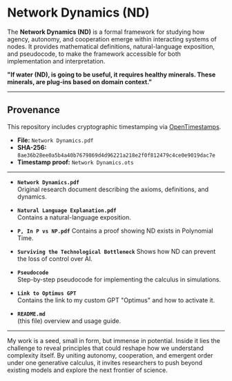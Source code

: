 # Network Dynamics (ND)

The **Network Dynamics (ND)** is a formal framework for studying how agency, autonomy, and cooperation emerge within interacting systems of nodes. It provides mathematical definitions,
natural-language exposition, and pseudocode, to make the framework accessible for both implementation and interpretation.

**"If water (ND), is going to be useful, it requires healthy minerals. These minerals, are plug-ins based on domain context."**

---

## Provenance

This repository includes cryptographic timestamping via [OpenTimestamps](https://opentimestamps.org/).

- **File:** `Network Dynamics.pdf`  
- **SHA-256:** `8ae36b28ee0a5b4a40b7679869d4d96221a218e2f0f812479c4ce0e9019dac7e`  
- **Timestamp proof:** `Network Dynamics.ots`
  
---



- **`Network Dynamics.pdf`**  
  Original research document describing the axioms, definitions, and dynamics.

- **`Natural Language Explanation.pdf`**  
  Contains a natural-language exposition.

- **`P, In P vs NP.pdf`**
  Contains a proof showing ND exists in Polynomial Time.

- **`Surviving the Technological Bottleneck`**
  Shows how ND can prevent the loss of control over AI.

- **`Pseudocode`**  
  Step-by-step pseudocode for implementing the calculus in simulations.

- **`Link to Optimus GPT`**  
  Contains the link to my custom GPT "Optimus" and how to activate it.
  
- **`README.md`**  
  (this file) overview and usage guide.

---

My work is a seed, small in form, but immense in potential. 
Inside it lies the challenge to reveal principles that could reshape how we understand complexity itself. 
By uniting autonomy, cooperation, and emergent order under one generative calculus, it invites researchers to push beyond existing models and explore the next frontier of science.
